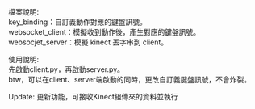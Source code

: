 檔案說明:  
key_binding：自訂義動作對應的鍵盤訊號。  
websocket_client：模擬收到動作後，產生對應的鍵盤訊號。  
websocjet_server：模擬 kinect 丟字串到 client。  
  
使用說明:  
先啟動client.py，再啟動server.py。  
btw，可以在client、server端啟動的同時，更改自訂義鍵盤訊號，不會炸裂。  

Update: 更新功能，可接收Kinect組傳來的資料並執行
